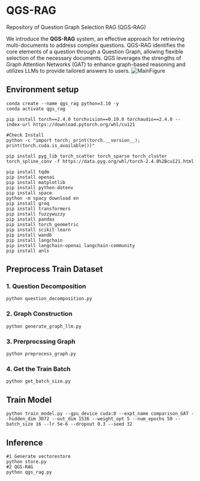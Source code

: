 # QGS-RAG
Repository of Question Graph Selection RAG (QGS-RAG)

We introduce the **QGS-RAG** system, an effective approach for retrieving multi-documents to address complex questions. QGS-RAG identifies the core elements of a question through a Question Graph, allowing flexible selection of the necessary documents. QGS leverages the strengths of Graph Attention Networks (GAT) to enhance graph-based reasoning and utilizes LLMs to provide tailored answers to users.
![MainFigure](https://github.com/user-attachments/assets/04fc54b6-fc35-4aea-9a4a-1e5ccd6ad5dc)



## Environment setup
```
conda create --name qgs_rag python=3.10 -y
conda activate qgs_rag

pip install torch==2.4.0 torchvision==0.19.0 torchaudio==2.4.0 --index-url https://download.pytorch.org/whl/cu121

#Check Install
python -c "import torch; print(torch.__version__); print(torch.cuda.is_available())"

pip install pyg_lib torch_scatter torch_sparse torch_cluster torch_spline_conv -f https://data.pyg.org/whl/torch-2.4.0%2Bcu121.html

pip install tqdm
pip install openai
pip install matplotlib
pip install python-dotenv
pip install space
python -m spacy download en
pip install groq
pip install transformers
pip install fuzzywuzzy
pip install pandas
pip install torch_geometric
pip install scikit-learn
pip install wandb
pip install langchain
pip install langchain-openai langchain-community
pip install anls
```

## Preprocess Train Dataset
### 1. Question Decomposition

    python question_decomposition.py

### 2. Graph Construction

    python generate_graph_llm.py

### 3. Prerprocssing Graph

    python preprocess_graph.py

### 4. Get the Train Batch

    python get_batch_size.py

## Train Model

    python train_model.py --gpu_device cuda:0 --expt_name comparison_GAT --hidden_dim 3072 --out_dim 1536 --weight_opt 5 --num_epochs 50 --batch_size 16 --lr 5e-6 --dropout 0.3 --seed 32

## Inference
    #1 Generate vectorestore
    python store.py
    #2 QGS-RAG
    python qgs_rag.py

